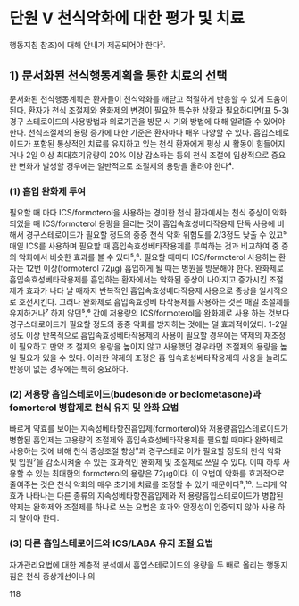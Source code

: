# 단원 V 천식악화에 대한 평가 및 치료

행동지침 참조)에 대해 안내가 제공되어야 한다³.

## 1) 문서화된 천식행동계획을 통한 치료의 선택

문서화된 천식행동계획은 환자들이 천식악화를 깨닫고 적절하게 반응할 수 있게 도움이 된다. 환자가 천식 조절제와 완화제의 변경이 필요한 특수한 상황과 필요하다면(표 5-3) 경구 스테로이드의 사용방법과 의료기관을 방문 시 기와 방법에 대해 알려줄 수 있어야 한다.
천식조절제의 용량 증가에 대한 기준은 환자마다 매우 다양할 수 있다. 흡입스테로이드가 포함된 통상적인 치료를 유지하고 있는 천식 환자에게 평상 시 활동이 힘들어지거나 2일 이상 최대호기유량이 20% 이상 감소하는 등의 천식 조절에 임상적으로 중요한 변화가 발생할 경우에는 일반적으로 조절제의 용량을 올려야 한다⁴.

### (1) 흡입 완화제 투여

필요할 때 마다 ICS/formoterol을 사용하는 경미한 천식 환자에서는 천식 증상이 악화되었을 때 ICS/formoterol 용량을 올리는 것이 흡입속효성베타작용제 단독 사용에 비해서 경구스테로이드가 필요할 정도의 중증 천식 악화 위험도를 2/3정도 낮출 수 있고⁵ 매일 ICS를 사용하며 필요할 때 흡입속효성베타작용제를 투여하는 것과 비교하여 중 증의 악화에서 비슷한 효과를 볼 수 있다⁵,⁶. 필요할 때마다 ICS/formoterol 사용하는 환자는 12번 이상(formoterol 72µg) 흡입하게 될 때는 병원을 방문해야 한다.
완화제로 흡입속효성베타작용제를 흡입하는 환자에서는 악화된 증상이 나아지고 증가시킨 조절제가 효과가 나타 날 때까지 반복적인 흡입속효성베타작용제 사용으로 증상을 일시적으로 호전시킨다. 그러나 완화제로 흡입속효성베 타작용제를 사용하는 것은 매일 조절제를 유지하거나⁷ 하지 않던⁵,⁶ 간에 저용량의 ICS/formoterol을 완화제로 사용 하는 것보다 경구스테로이드가 필요할 정도의 중증 악화를 방지하는 것에는 덜 효과적이었다.
1-2일 정도 이상 반복적으로 흡입속효성베타작용제의 사용이 필요할 경우에는 약제의 재조정이 필요하고 만약 조 절제의 용량을 높이지 않고 사용했던 경우라면 조절제의 용량을 높일 필요가 있을 수 있다. 이러한 약제의 조정은 흡 입속효성베타작용제의 사용을 늘려도 반응이 없는 경우에는 특히 중요하다.

### (2) 저용량 흡입스테로이드(budesonide or beclometasone)과 fomorterol 병합제로 천식 유지 및 완화 요법

빠르게 약효를 보이는 지속성베타항진흡입제(formorterol)와 저용량흡입스테로이드가 병합된 흡입제는 고용량의 조절제와 흡입속효성베타작용제를 필요할 때마다 완화제로 사용하는 것에 비해 천식 증상조절 향상⁸과 경구스테로 이가 필요할 정도의 천식 악화 및 입원⁷을 감소시켜줄 수 있는 효과적인 완화제 및 조절제로 쓰일 수 있다. 이때 하루 사용할 수 있는 최대한의 formoterol의 용량은 72µg이다. 이 요법이 악화를 효과적으로 줄여주는 것은 천식 악화의 매우 초기에 치료를 조정할 수 있기 때문이다⁹,¹⁰. 느리게 약효가 나타나는 다른 종류의 지속성베타항진흡입제와 저 용량흡입스테로이드가 병합된 약제는 완화제와 조절제를 하나로 쓰는 요법은 효과와 안정성이 입증되지 않아 사용 하지 말아야 한다.

### (3) 다른 흡입스테로이드와 ICS/LABA 유지 조절 요법

자가관리요법에 대한 계층적 분석에서 흡입스테로이드의 용량을 두 배로 올리는 행동지침은 천식 증상개선이나 의

<PAGE>118